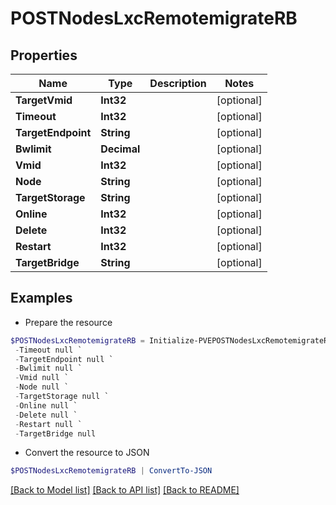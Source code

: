 # POSTNodesLxcRemotemigrateRB
## Properties

Name | Type | Description | Notes
------------ | ------------- | ------------- | -------------
**TargetVmid** | **Int32** |  | [optional] 
**Timeout** | **Int32** |  | [optional] 
**TargetEndpoint** | **String** |  | [optional] 
**Bwlimit** | **Decimal** |  | [optional] 
**Vmid** | **Int32** |  | [optional] 
**Node** | **String** |  | [optional] 
**TargetStorage** | **String** |  | [optional] 
**Online** | **Int32** |  | [optional] 
**Delete** | **Int32** |  | [optional] 
**Restart** | **Int32** |  | [optional] 
**TargetBridge** | **String** |  | [optional] 

## Examples

- Prepare the resource
```powershell
$POSTNodesLxcRemotemigrateRB = Initialize-PVEPOSTNodesLxcRemotemigrateRB  -TargetVmid null `
 -Timeout null `
 -TargetEndpoint null `
 -Bwlimit null `
 -Vmid null `
 -Node null `
 -TargetStorage null `
 -Online null `
 -Delete null `
 -Restart null `
 -TargetBridge null
```

- Convert the resource to JSON
```powershell
$POSTNodesLxcRemotemigrateRB | ConvertTo-JSON
```

[[Back to Model list]](../README.md#documentation-for-models) [[Back to API list]](../README.md#documentation-for-api-endpoints) [[Back to README]](../README.md)

